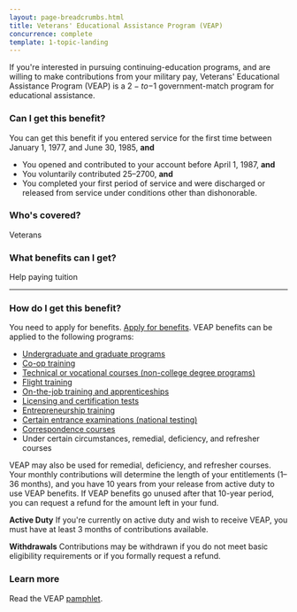 ```yaml
---
layout: page-breadcrumbs.html
title: Veterans' Educational Assistance Program (VEAP)
concurrence: complete
template: 1-topic-landing
---
```


If you're interested in pursuing continuing-education programs, and are willing to make contributions from your military pay, Veterans' Educational Assistance Program (VEAP) is a $2-to-$1 government-match program for educational assistance.

<div class="call-out" markdown="1">

### Can I get this benefit?
You can get this benefit if you entered service for the first time between January 1, 1977, and June 30, 1985, **and**
  - You opened and contributed to your account before April 1, 1987, **and**
  - You voluntarily contributed $25–$2700, **and**
  - You completed your first period of service and were discharged or released from service under conditions other than dishonorable.

### Who's covered?
Veterans
</div>

### What benefits can I get?
Help paying tuition

------

### How do I get this benefit?

You need to apply for benefits. [Apply for benefits](/education/apply-for-education-benefits/). VEAP benefits can be applied to the following programs:

- [Undergraduate and graduate programs](/education/gi-bill/higher-learning/)
- [Co-op training](/education/work-learn/co-op-training/)
- [Technical or vocational courses (non-college degree programs)](/education/work-learn/non-college-degree-program/)
- [Flight training](/education/advanced-training-and-certifications/flight-training/)
- [On-the-job training and apprenticeships](/education/work-learn/job-and-apprenticeship/)
- [Licensing and certification tests](/education/advanced-training-and-certifications/licensing-certification/)
- [Entrepreneurship training](/education/advanced-training-and-certifications/entrepreneurship-training/)
- [Certain entrance examinations (national testing)](/education/advanced-training-and-certifications/national-testing-program/)
- [Correspondence courses](/education/work-learn/non-traditional/correspondence-training/)
- Under certain circumstances, remedial, deficiency, and refresher courses

VEAP may also be used for remedial, deficiency, and refresher courses. Your monthly contributions will determine the length of your entitlements (1–36 months), and you have 10 years from your release from active duty to use VEAP benefits. If VEAP benefits go unused after that 10-year period, you can request a refund for the amount left in your fund.

**Active Duty**
If you're currently on active duty and wish to receive VEAP, you must have at least 3 months of contributions available.

**Withdrawals**
Contributions may be withdrawn if you do not meet basic eligibility requirements or if you formally request a refund.


### Learn more
Read the VEAP [pamphlet](http://www.benefits.va.gov/gibill/docs/pamphlets/ch32_pamphlet.pdf).
